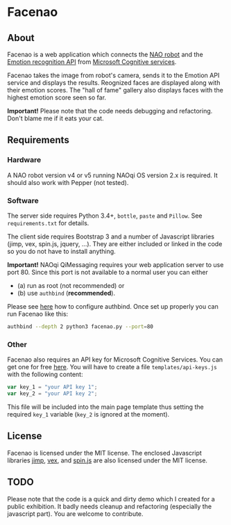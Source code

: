 # Facenao

## About

Facenao is a web application which connects the [NAO robot](https://www.ald.softbankrobotics.com/en/robots/nao/find-out-more-about-nao) and the [Emotion recognition API](https://azure.microsoft.com/en-us/services/cognitive-services/emotion/) from [Microsoft Cognitive services](https://azure.microsoft.com/en-us/services/cognitive-services/).

Facenao takes the image from robot's camera, sends it to the Emotion API service and displays the results. Reognized faces are displayed along with their emotion scores. The "hall of fame" gallery also displays faces with the highest emotion score seen so far.

**Important!** Please note that the code needs debugging and refactoring. Don't blame me if it eats your cat.


## Requirements

### Hardware

A NAO robot version v4 or v5 running NAOqi OS version 2.x is required. It should also work with Pepper (not tested).

### Software

The server side requires Python 3.4+, `bottle`, `paste` and `Pillow`. See `requirements.txt` for details.

The client side requires Bootstrap 3 and a number of Javascript libraries (jimp, vex, spin.js, jquery, ...). They are either included or linked in the code so you do not have to install anything.

**Important!**   NAOqi QiMessaging requires your web application server to use port 80. Since this port is not available to a normal user you can either
- (a) run as root (not recommended) or
- (b) use `authbind` (**recommended**).

Please see [here](https://debian-administration.org/article/386/Running_network_services_as_a_non-root_user) how to configure authbind. Once set up properly you can run Facenao like this:

```bash
authbind --depth 2 python3 facenao.py --port=80
```

### Other

Facenao also requires an API key for Microsoft Cognitive Services. You can get one for free [here](https://azure.microsoft.com/en-us/pricing/details/cognitive-services/emotion-api/).
You will have to create a file `templates/api-keys.js` with the following content:

```javascript
var key_1 = "your API key 1";
var key_2 = "your API key 2";
```
This file will be included into the main page template thus setting the required `key_1` variable (`key_2` is ignored at the moment).


## License

Facenao is licensed under the MIT license. The enclosed Javascript libraries [jimp](https://github.com/oliver-moran/jimp), [vex](https://github.com/hubspot/vex), and [spin.js](http://spin.js.org/) are also licensed under the MIT license.


## TODO

Please note that the code is a quick and dirty demo which I created for a public exhibition. It badly needs cleanup and refactoring (especially the javascript part). You are welcome to contribute.
